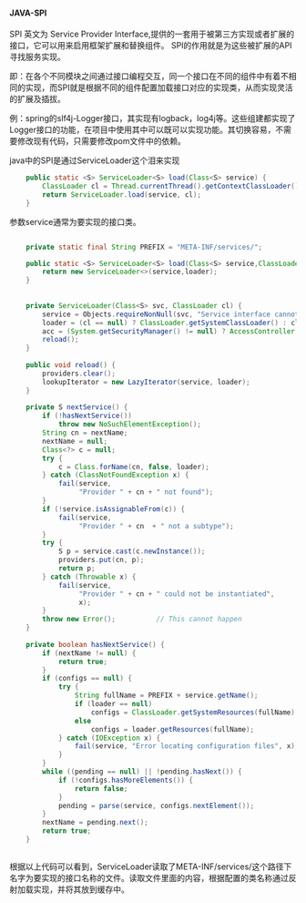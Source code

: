 #### JAVA-SPI    
SPI 英文为 Service Provider Interface,提供的一套用于被第三方实现或者扩展的接口，它可以用来启用框架扩展和替换组件。 SPI的作用就是为这些被扩展的API寻找服务实现。  

即：在各个不同模块之间通过接口编程交互，同一个接口在不同的组件中有着不相同的实现，而SPI就是根据不同的组件配置加载接口对应的实现类，从而实现灵活的扩展及插拔。

例：spring的slf4j-Logger接口，其实现有logback，log4j等。这些组建都实现了Logger接口的功能，在项目中使用其中可以既可以实现功能。其切换容易，不需要修改现有代码，只需要修改pom文件中的依赖。    

java中的SPI是通过ServiceLoader这个泪来实现
``` java
    public static <S> ServiceLoader<S> load(Class<S> service) {
        ClassLoader cl = Thread.currentThread().getContextClassLoader();
        return ServiceLoader.load(service, cl);
    }
```
参数service通常为要实现的接口类。
```java

    private static final String PREFIX = "META-INF/services/";

    public static <S> ServiceLoader<S> load(Class<S> service,ClassLoader loader){
        return new ServiceLoader<>(service,loader);
    }
    
    
    private ServiceLoader(Class<S> svc, ClassLoader cl) {
        service = Objects.requireNonNull(svc, "Service interface cannot be null");
        loader = (cl == null) ? ClassLoader.getSystemClassLoader() : cl;
        acc = (System.getSecurityManager() != null) ? AccessController.getContext() : null;
        reload();
    }
    
    public void reload() {
        providers.clear();
        lookupIterator = new LazyIterator(service, loader);
    }
    
    private S nextService() {
        if (!hasNextService())
            throw new NoSuchElementException();
        String cn = nextName;
        nextName = null;
        Class<?> c = null;
        try {
            c = Class.forName(cn, false, loader);
        } catch (ClassNotFoundException x) {
            fail(service,
                 "Provider " + cn + " not found");
        }
        if (!service.isAssignableFrom(c)) {
            fail(service,
                 "Provider " + cn  + " not a subtype");
        }
        try {
            S p = service.cast(c.newInstance());
            providers.put(cn, p);
            return p;
        } catch (Throwable x) {
            fail(service,
                 "Provider " + cn + " could not be instantiated",
                 x);
        }
        throw new Error();          // This cannot happen
    }
    
    private boolean hasNextService() {
        if (nextName != null) {
            return true;
        }
        if (configs == null) {
            try {
                String fullName = PREFIX + service.getName();
                if (loader == null)
                    configs = ClassLoader.getSystemResources(fullName);
                else
                    configs = loader.getResources(fullName);
            } catch (IOException x) {
                fail(service, "Error locating configuration files", x);
            }
        }
        while ((pending == null) || !pending.hasNext()) {
            if (!configs.hasMoreElements()) {
                return false;
            }
            pending = parse(service, configs.nextElement());
        }
        nextName = pending.next();
        return true;
    }
    
```
根据以上代码可以看到，ServiceLoader读取了META-INF/services/这个路径下 名字为要实现的接口名称的文件。读取文件里面的内容，根据配置的类名称通过反射加载实现，并将其放到缓存中。